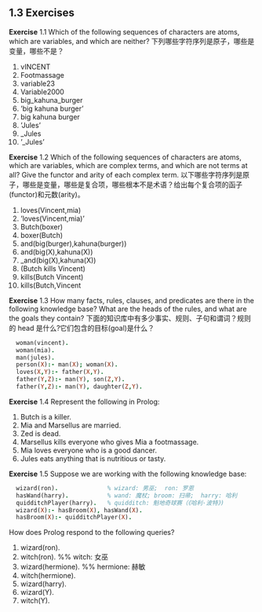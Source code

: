 ## 1.3 Exercises

**Exercise**  1.1 Which of the following sequences of characters are atoms, which are variables, and which are neither?
下列哪些字符序列是原子，哪些是变量，哪些不是？

 1. vINCENT
 2. Footmassage
 3. variable23
 4. Variable2000
 5. big_kahuna_burger
 6. ’big  kahuna  burger’
 7. big  kahuna  burger
 8. ’Jules’
 9. _Jules
 10. ’_Jules’

**Exercise**  1.2 Which of the following sequences of characters are atoms, which are variables, which are complex terms, and which are not terms at all? Give the functor and arity of each complex term.
以下哪些字符序列是原子，哪些是变量，哪些是复合项，哪些根本不是术语？给出每个复合项的函子(functor)和元数(arity)。

 1. loves(Vincent,mia)
 2. ’loves(Vincent,mia)’
 3. Butch(boxer)
 4. boxer(Butch)
 5. and(big(burger),kahuna(burger))
 6. and(big(X),kahuna(X))
 7. _and(big(X),kahuna(X))
 8. (Butch  kills  Vincent)
 9. kills(Butch  Vincent)
 10. kills(Butch,Vincent

**Exercise**  1.3 How many facts, rules, clauses, and predicates are there in the following knowledge base? What are the heads of the rules, and what are the goals they contain?
下面的知识库中有多少事实、规则、子句和谓词？规则的 head 是什么?它们包含的目标(goal)是什么？

```prolog
  woman(vincent).
  woman(mia).
  man(jules).
  person(X):- man(X); woman(X).
  loves(X,Y):- father(X,Y).
  father(Y,Z):- man(Y), son(Z,Y).
  father(Y,Z):- man(Y), daughter(Z,Y).
```

**Exercise**  1.4 Represent the following in Prolog:

 1. Butch is a killer.
 2. Mia and Marsellus are married.
 3. Zed is dead.
 4. Marsellus kills everyone who gives Mia a footmassage.
 5. Mia loves everyone who is a good dancer.
 6. Jules eats anything that is nutritious or tasty.

**Exercise**  1.5 Suppose we are working with the following knowledge base:

```prolog
  wizard(ron).              % wizard: 男巫;  ron: 罗恩
  hasWand(harry).           % wand: 魔杖; broom: 扫帚;  harry: 哈利
  quidditchPlayer(harry).   % quidditch: 魁地奇球赛（《哈利·波特》)
  wizard(X):- hasBroom(X), hasWand(X).
  hasBroom(X):- quidditchPlayer(X).
```

How does Prolog respond to the following queries?

 1. wizard(ron).
 2. witch(ron).          %% witch: 女巫
 3. wizard(hermione).    %% hermione: 赫敏
 4. witch(hermione).
 5. wizard(harry).
 6. wizard(Y).
 7. witch(Y).
